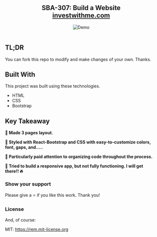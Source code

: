 <h2 align="center">
  SBA-307: Build a Website<br/>
  <a href="https://hannah-moon.github.io/07_SBA-307_BuildaWebsite_wHTMLandCSS/" target="_blank">investwithme.com</a>
</h2>
<div align="center">
  <img alt="Demo" src="desktopview.gif">
</div>

<br/>

## TL;DR

You can fork this repo to modify and make changes of your own. Thanks. 

## Built With

This project was built using these technologies.

- HTML
- CSS
- Bootstrap

## Key Takeaway

**📖 Made 3 pages layout.**

**🎨 Styled with React-Bootstrap and CSS with easy-to-customize colors, font, gaps, and.....**

**🌸 Particularly paid attention to organizing code throughout the process.**

**📱 Tried to build a responsive app, but not fully functioning. I will get there!! 🔥**


### Show your support

Please give a ⭐ if you like this work. Thank you!


### License

And, of course:

MIT: <https://rem.mit-license.org>
